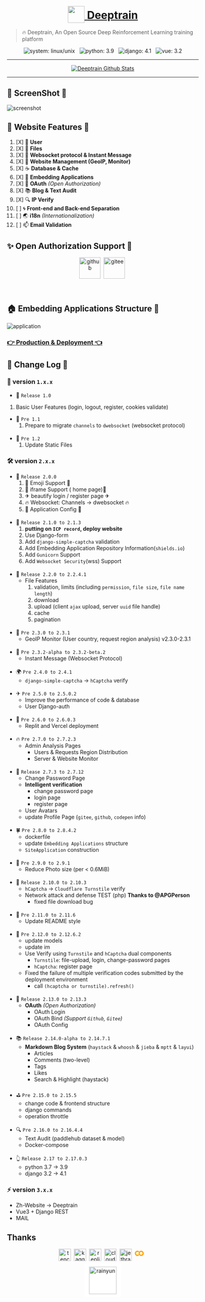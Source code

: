 <div align="center">

# <a href="deeptrain.net"><img height='44px' width='44px' src='favicon.ico' style="transform: translateY(10px)"></img> <span>Deeptrain<span></a>

</div>



> 🔥 Deeptrain, An Open Source Deep Reinforcement Learning training platform

<div align="center">

![system: linux/unix](https://img.shields.io/badge/system-Unix-important)
&nbsp;
![python: 3.9](https://img.shields.io/badge/python-3.9-success)
&nbsp;
![django: 4.1](https://img.shields.io/badge/Django-4.1-informational)
&nbsp;
![vue: 3.2](https://img.shields.io/badge/vue-3.2-42b883)
</div>

---
<div align="center">

[![Deeptrain Github Stats](https://stats.deeptrain.net/repo/zmh-program/Deeptrain?theme=dark)](https://github.com/zmh-program/code-statistic)

</div>

---


## 🚀️ ScreenShot 🎋

![screenshot](/docs/screenshot/screenshot.png)

## 🌊 Website Features 🔮

1. [X]  🍹  **User**
2. [X]  🥁  **Files**
3. [X]  🧃  **Websocket protocol & Instant Message**
4. [X]  🍵  **Website Management (GeoIP, Monitor)**
5. [X]  ☕  **Database & Cache**
6. [X]  🍷  **Embedding Applications**
7. [X]  👋  **OAuth** *(Open Authorization)*
8. [X]  📚  **Blog & Text Audit**
9. [X]  🔍  **IP Verify**
10. [ ] 🌀  **Front-end and Back-end Separation**
11. [ ] 🌏  **i18n** *(Internationalization)*
12. [ ] 📫  **Email Validation**

## ✨ Open Authorization Support 🎈

<div align="center">

[<img height="56px" src="https://cdn-icons-png.flaticon.com/128/919/919847.png" alt="github">](https://github.com/)&nbsp;
[<img height="56px" src="https://gitee.com/favicon.ico" alt="gitee">](https://gitee.com/)&nbsp;

</div>
<br>

## 🏠 Embedding Applications Structure 🎫

![application](/docs/screenshot/application.jpg)

### [👉 Production & Deployment 👈](/docs/RUN.md)

## 📜 Change Log 📰

### 🔨 version `1.x.x`

- 🥎 `Release 1.0`

1. Basic User Features (login, logout, register, cookies validate)

- 🌿 `Pre 1.1`
  1. Prepare to migrate `channels` to `dwebsocket` (websocket protocol)
<br><br>
- 🎍 `Pre 1.2`
  1. Update Static Files

### 🛠 version `2.x.x`

- 🍒 `Release 2.0.0`
  1. 🎉 Emoji Support 🎉
  2. 📕 iframe Support ( home page)📘
  3. ✈ beautify login / register page ✈
  4. 🔥 Websocket: Channels -> dwebsocket 🔥
  5. 🚀 Application Config 🚀
<br><br>
- 🍎 `Release 2.1.0 to 2.1.3`
  1. **putting on `ICP record`, deploy website**
  2. Use Django-form
  3. Add `django-simple-captcha` validation
  4. Add Embedding Application Repository Information(`shields.io`)
  5. Add `Gunicorn` Support
  6. Add `Websocket Security`(wss) Support
<br><br>
- 🍋 `Release 2.2.0 to 2.2.4.1`
  - File Features
    1. validation, limits (including `permission`, `file size`, `file name length`)
    2. download
    3. upload (client `ajax` upload, server `uuid` file handle)
    4. cache
    5. pagination
<br><br>
- 🎁 `Pre 2.3.0 to 2.3.1`
  - GeoIP Monitor (User country, request region analysis) v2.3.0-2.3.1
<br><br>
- 🎯 `Pre 2.3.2-alpha to 2.3.2-beta.2`
  - Instant Message (Websocket Protocol)
<br><br>
- 🌍 `Pre 2.4.0 to 2.4.1`
  - `django-simple-captcha` -> `hCaptcha` verify
<br><br>
- ✈ `Pre 2.5.0 to 2.5.0.2`
  - Improve the performance of code & database
  - User Django-auth
<br><br>
- 🌲 `Pre 2.6.0 to 2.6.0.3`
  - Replit and Vercel deployment
<br><br>
- 🔥 `Pre 2.7.0 to 2.7.2.3`
  - Admin Analysis Pages
    - Users & Requests Region Distribution
    - Server & Website Monitor
<br><br>
- 🎇 `Release 2.7.3 to 2.7.12`
  - Change Password Page
  - **Intelligent verification**
    - change password page
    - login page
    - register page
  - User Avatars
  - update Profile Page (`gitee`, `github`, `codepen` info)
<br><br>
- 🍀 `Pre 2.8.0 to 2.8.4.2`
  - dockerfile
  - update `Embedding Applications` structure
  - `SiteApplication` construction
<br><br>
- 📕 `Pre 2.9.0 to 2.9.1`
  - Reduce Photo size (per < 0.6MiB)
<br><br>
- 🚀 `Release 2.10.0 to 2.10.3`
  - `hCaptcha` -> `Cloudflare Turnstile` verify
  - Network attack and defense TEST (php) **Thanks to @APGPerson**
    - fixed file download bug
<br><br>
- 📕 `Pre 2.11.0 to 2.11.6`
  - Update README style
<br><br>
- 🙌 `Pre 2.12.0 to 2.12.6.2`
  - update models
  - update im
  - Use Verify using `Turnstile` and `hCaptcha` dual components
    - `Turnstile`: file-upload, login, change-password pages
    - `hCaptcha`: register page
  - Fixed the failure of multiple verification codes submitted by the deployment environment
    - call `(hcaptcha or turnstile).refresh()`
<br><br>
- 🧃 `Release 2.13.0 to 2.13.3`
  - **OAuth** *(Open Authorization)*
    - OAuth Login
    - OAuth Bind *(Support `Github`, `Gitee`)*
    - OAuth Config
<br><br>
- 📚 `Release 2.14.0-alpha to 2.14.7.1`
  - **Markdown Blog System** (`haystack` & `whoosh` & `jieba` & `mptt` & `layui`)
    - Articles
    - Comments (two-level)
    - Tags
    - Likes
    - Search & Highlight (haystack)
<br><br>
- ⛳ `Pre 2.15.0 to 2.15.5`
  - change code & frontend structure
  - django commands
  - operation throttle
<br><br>
- 🔍 `Pre 2.16.0 to 2.16.4.4`
  - Text Audit (paddlehub dataset & model)
  - Docker-compose
<br><br>
- 👆 `Release 2.17 to 2.17.0.3`
  - python 3.7 -> 3.9
  - django 3.2 -> 4.1

### ⚡ version `3.x.x`
- Zh-Website -> Deeptrain
- Vue3 + Django REST
- MAIL

## Thanks

<div align="center">

[<img height="32px" src="https://www.tencentcloud.com/favicon.ico" alt="tencent cloud">](https://www.tencentcloud.com/)&nbsp;
[<img height="32px" src="https://www.kaggle.com/static/images/favicon.ico" alt="kaggle">](https://kaggle.com/)&nbsp;
[<img height="32px" src="https://docs.replit.com/image/logo.svg" alt="replit">](https://replit.com/)&nbsp;
[<img height="32px" src="https://cdn-icons-png.flaticon.com/128/5969/5969044.png" alt="cloudflare">](https://cloudflare.com/)&nbsp;
[<img height="32px" src="https://account.jetbrains.com/static/favicon.ico" alt="jetbrains oss">](https://www.jetbrains.com/community/opensource/#support)&nbsp;
[<svg viewBox="0 0 32 32" style="width: 32px; height: 32px; fill:orange"><g><path d="M4.54,9.46,2.19,7.1a6.93,6.93,0,0,0,0,9.79l2.36-2.36A3.59,3.59,0,0,1,4.54,9.46Z" style="fill:var(--colab-logo-dark)"></path><path d="M2.19,7.1,4.54,9.46a3.59,3.59,0,0,1,5.08,0l1.71-2.93h0l-.1-.08h0A6.93,6.93,0,0,0,2.19,7.1Z" style="fill:var(--colab-logo-light)"></path><path d="M11.34,17.46h0L9.62,14.54a3.59,3.59,0,0,1-5.08,0L2.19,16.9a6.93,6.93,0,0,0,9,.65l.11-.09" style="fill:var(--colab-logo-light)"></path><path d="M12,7.1a6.93,6.93,0,0,0,0,9.79l2.36-2.36a3.59,3.59,0,1,1,5.08-5.08L21.81,7.1A6.93,6.93,0,0,0,12,7.1Z" style="fill:var(--colab-logo-light)"></path><path d="M21.81,7.1,19.46,9.46a3.59,3.59,0,0,1-5.08,5.08L12,16.9A6.93,6.93,0,0,0,21.81,7.1Z" style="fill:var(--colab-logo-dark)"></path></g></svg>](https://colab.research.google.com)
<br>
[<img height="72px" src="https://www.rainyun.cc/img/logo.3dcf7adc.png" alt="rainyun" style="background: #fff; border-radius:6px;padding: 8px 12px; margin-top:4px">](https://www.rainyun.cc/?ref=MzE4MDA=)

</div>
